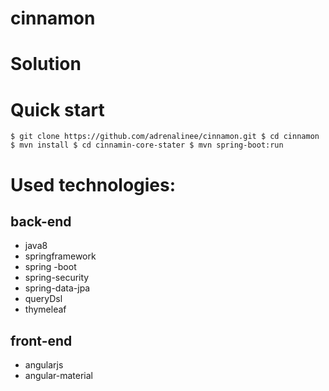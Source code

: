 # cinnamon

# Solution


# Quick start

`
$ git clone https://github.com/adrenalinee/cinnamon.git
$ cd cinnamon
$ mvn install
$ cd cinnamin-core-stater
$ mvn spring-boot:run
`


# Used technologies:

## back-end
- java8
- springframework
 - spring -boot
 - spring-security
 - spring-data-jpa
- queryDsl
- thymeleaf


## front-end
- angularjs
- angular-material
